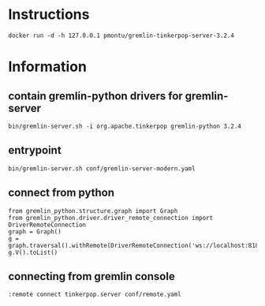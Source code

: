 # Instructions

    docker run -d -h 127.0.0.1 pmontu/gremlin-tinkerpop-server-3.2.4

# Information

## contain gremlin-python drivers for gremlin-server

    bin/gremlin-server.sh -i org.apache.tinkerpop gremlin-python 3.2.4

## entrypoint

    bin/gremlin-server.sh conf/gremlin-server-modern.yaml

## connect from python

    from gremlin_python.structure.graph import Graph
    from gremlin_python.driver.driver_remote_connection import DriverRemoteConnection
    graph = Graph()
    g = graph.traversal().withRemote(DriverRemoteConnection('ws://localhost:8182/gremlin','g')
    g.V().toList()

## connecting from gremlin console

    :remote connect tinkerpop.server conf/remote.yaml
